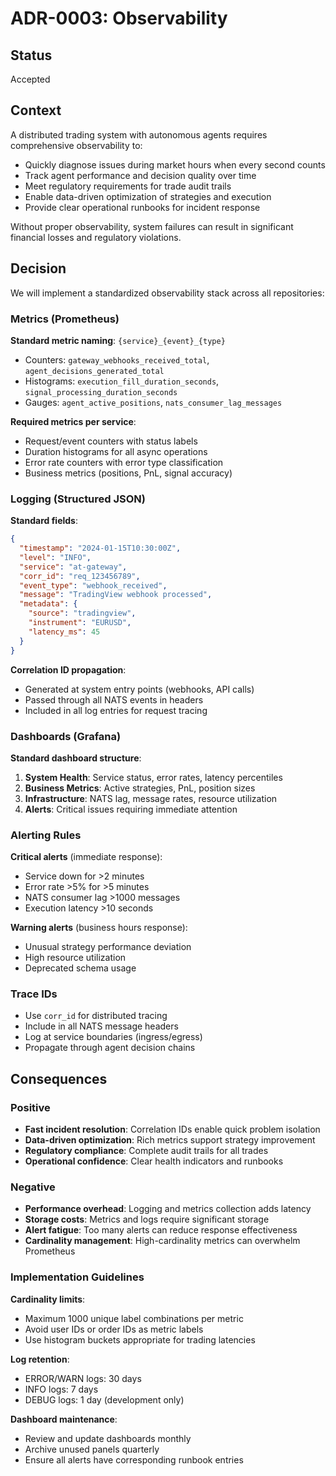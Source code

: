 # ADR-0003: Observability

## Status
Accepted

## Context

A distributed trading system with autonomous agents requires comprehensive observability to:
- Quickly diagnose issues during market hours when every second counts
- Track agent performance and decision quality over time
- Meet regulatory requirements for trade audit trails
- Enable data-driven optimization of strategies and execution
- Provide clear operational runbooks for incident response

Without proper observability, system failures can result in significant financial losses and regulatory violations.

## Decision

We will implement a standardized observability stack across all repositories:

### Metrics (Prometheus)
**Standard metric naming**: `{service}_{event}_{type}`
- Counters: `gateway_webhooks_received_total`, `agent_decisions_generated_total`
- Histograms: `execution_fill_duration_seconds`, `signal_processing_duration_seconds`
- Gauges: `agent_active_positions`, `nats_consumer_lag_messages`

**Required metrics per service**:
- Request/event counters with status labels
- Duration histograms for all async operations
- Error rate counters with error type classification
- Business metrics (positions, PnL, signal accuracy)

### Logging (Structured JSON)
**Standard fields**:
```json
{
  "timestamp": "2024-01-15T10:30:00Z",
  "level": "INFO",
  "service": "at-gateway",
  "corr_id": "req_123456789",
  "event_type": "webhook_received",
  "message": "TradingView webhook processed",
  "metadata": {
    "source": "tradingview",
    "instrument": "EURUSD",
    "latency_ms": 45
  }
}
```

**Correlation ID propagation**:
- Generated at system entry points (webhooks, API calls)
- Passed through all NATS events in headers
- Included in all log entries for request tracing

### Dashboards (Grafana)
**Standard dashboard structure**:
1. **System Health**: Service status, error rates, latency percentiles
2. **Business Metrics**: Active strategies, PnL, position sizes
3. **Infrastructure**: NATS lag, message rates, resource utilization
4. **Alerts**: Critical issues requiring immediate attention

### Alerting Rules
**Critical alerts** (immediate response):
- Service down for >2 minutes
- Error rate >5% for >5 minutes
- NATS consumer lag >1000 messages
- Execution latency >10 seconds

**Warning alerts** (business hours response):
- Unusual strategy performance deviation
- High resource utilization
- Deprecated schema usage

### Trace IDs
- Use `corr_id` for distributed tracing
- Include in all NATS message headers
- Log at service boundaries (ingress/egress)
- Propagate through agent decision chains

## Consequences

### Positive
- **Fast incident resolution**: Correlation IDs enable quick problem isolation
- **Data-driven optimization**: Rich metrics support strategy improvement
- **Regulatory compliance**: Complete audit trails for all trades
- **Operational confidence**: Clear health indicators and runbooks

### Negative
- **Performance overhead**: Logging and metrics collection adds latency
- **Storage costs**: Metrics and logs require significant storage
- **Alert fatigue**: Too many alerts can reduce response effectiveness
- **Cardinality management**: High-cardinality metrics can overwhelm Prometheus

### Implementation Guidelines

**Cardinality limits**:
- Maximum 1000 unique label combinations per metric
- Avoid user IDs or order IDs as metric labels
- Use histogram buckets appropriate for trading latencies

**Log retention**:
- ERROR/WARN logs: 30 days
- INFO logs: 7 days
- DEBUG logs: 1 day (development only)

**Dashboard maintenance**:
- Review and update dashboards monthly
- Archive unused panels quarterly
- Ensure all alerts have corresponding runbook entries